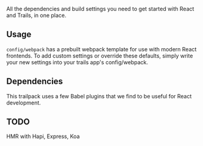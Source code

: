 All the dependencies and build settings you need to get started
with React and Trails, in one place.

## Usage
```config/webpack``` has a prebuilt webpack template for use
with modern React frontends. To add custom settings or 
override these defaults, simply write your new settings into
your trails app's config/webpack.

## Dependencies
This trailpack uses a few Babel plugins that we find to be
useful for React development.

## TODO
HMR with Hapi, Express, Koa
